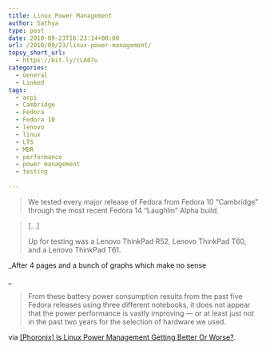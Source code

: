```yaml
---
title: Linux Power Management
author: Sathya
type: post
date: 2010-09-23T16:23:14+00:00
url: /2010/09/23/linux-power-management/
topsy_short_url:
  - https://bit.ly/cLA07u
categories:
  - General
  - Linked
tags:
  - acpi
  - Cambridge
  - Fedora
  - Fedora 10
  - lenovo
  - linux
  - LTS
  - MBR
  - performance
  - power management
  - testing
  
---
```

> We tested every major release of Fedora from Fedora 10 &#8220;Cambridge&#8221; through the most recent Fedora 14 &#8220;Laughlin&#8221; Alpha build.

> [&#8230;]
> 
> Up for testing was a Lenovo ThinkPad R52, Lenovo ThinkPad T60, and a Lenovo ThinkPad T61.

_After 4 pages and a bunch of graphs which make no sense
  
_ 

> From these battery power consumption results from the past five Fedora releases using three different notebooks, it does not appear that the power performance is vastly improving &#8212; or at least just not in the past two years for the selection of hardware we used.

via [[Phoronix] Is Linux Power Management Getting Better Or Worse?][1].

 [1]: https://www.phoronix.com/scan.php?page=article&item=fedora_battery_power&num=1